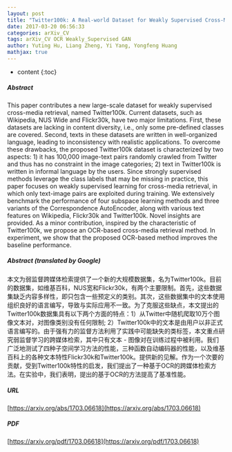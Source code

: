 ```yaml
---
layout: post
title: "Twitter100k: A Real-world Dataset for Weakly Supervised Cross-Media Retrieval"
date: 2017-03-20 06:56:33
categories: arXiv_CV
tags: arXiv_CV OCR Weakly_Supervised GAN
author: Yuting Hu, Liang Zheng, Yi Yang, Yongfeng Huang
mathjax: true
---
```


* content
{:toc}

##### Abstract
This paper contributes a new large-scale dataset for weakly supervised cross-media retrieval, named Twitter100k. Current datasets, such as Wikipedia, NUS Wide and Flickr30k, have two major limitations. First, these datasets are lacking in content diversity, i.e., only some pre-defined classes are covered. Second, texts in these datasets are written in well-organized language, leading to inconsistency with realistic applications. To overcome these drawbacks, the proposed Twitter100k dataset is characterized by two aspects: 1) it has 100,000 image-text pairs randomly crawled from Twitter and thus has no constraint in the image categories; 2) text in Twitter100k is written in informal language by the users. Since strongly supervised methods leverage the class labels that may be missing in practice, this paper focuses on weakly supervised learning for cross-media retrieval, in which only text-image pairs are exploited during training. We extensively benchmark the performance of four subspace learning methods and three variants of the Correspondence AutoEncoder, along with various text features on Wikipedia, Flickr30k and Twitter100k. Novel insights are provided. As a minor contribution, inspired by the characteristic of Twitter100k, we propose an OCR-based cross-media retrieval method. In experiment, we show that the proposed OCR-based method improves the baseline performance.

##### Abstract (translated by Google)
本文为弱监督跨媒体检索提供了一个新的大规模数据集，名为Twitter100k。目前的数据集，如维基百科，NUS宽和Flickr30k，有两个主要限制。首先，这些数据集缺乏内容多样性，即只包含一些预定义的类别。其次，这些数据集中的文本使用组织良好的语言编写，导致与实际应用不一致。为了克服这些缺点，本文提出的Twitter100k数据集具有以下两个方面的特点：1）从Twitter中随机爬取10万个图像文本对，对图像类别没有任何限制; 2）Twitter100k中的文本是由用户以非正式语言编写的。由于强有力的监督方法利用了实践中可能缺失的类标签，本文重点研究弱监督学习的跨媒体检索，其中只有文本 - 图像对在训练过程中被利用。我们广泛地测试了四种子空间学习方法的性能，三种函数自动编码器的性能，以及维基百科上的各种文本特性Flickr30k和Twitter100k。提供新的见解。作为一个次要的贡献，受到Twitter100k特性的启发，我们提出了一种基于OCR的跨媒体检索方法。在实验中，我们表明，提出的基于OCR的方法提高了基准性能。

##### URL
[https://arxiv.org/abs/1703.06618](https://arxiv.org/abs/1703.06618)

##### PDF
[https://arxiv.org/pdf/1703.06618](https://arxiv.org/pdf/1703.06618)

